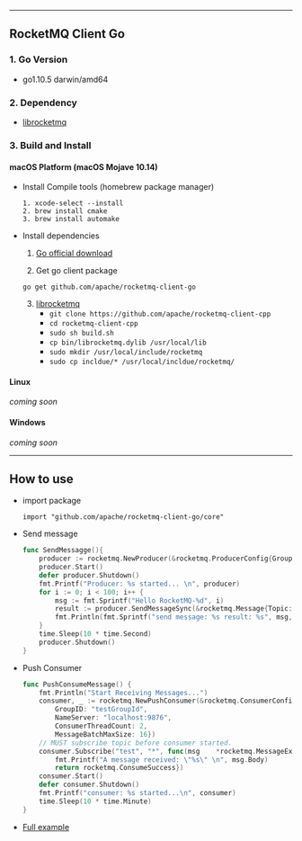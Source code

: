 ----------
## RocketMQ Client Go

### 1. Go Version
* go1.10.5 darwin/amd64


### 2. Dependency
* [librocketmq](https://github.com/apache/rocketmq-client-cpp)	

### 3. Build and Install
#### macOS Platform (macOS Mojave 10.14)
* Install Compile tools (homebrew package manager)
    ```
    1. xcode-select --install
    2. brew install cmake
    3. brew install automake
    ```
* Install dependencies
    1. [Go official download](https://golang.org/dl/)

    2. Get go client package
    ```
    go get github.com/apache/rocketmq-client-go
    ```
    3. [librocketmq](https://github.com/apache/rocketmq-client-cpp)
        - `git clone https://github.com/apache/rocketmq-client-cpp`
        - `cd rocketmq-client-cpp`
        - `sudo sh build.sh` 
        - `cp bin/librocketmq.dylib /usr/local/lib`
        - `sudo mkdir /usr/local/include/rocketmq`
        - `sudo cp incldue/* /usr/local/incldue/rocketmq/`

#### Linux

*coming soon*

#### Windows

*coming soon*

----------
## How to use

- import package
    ```
    import "github.com/apache/rocketmq-client-go/core"
    ```
- Send message
    ```go
    func SendMessagge(){
        producer := rocketmq.NewProducer(&rocketmq.ProducerConfig{GroupID: "testGroup", NameServer: "localhost:9876"})
        producer.Start()
        defer producer.Shutdown()
        fmt.Printf("Producer: %s started... \n", producer)
	    for i := 0; i < 100; i++ {
		    msg := fmt.Sprintf("Hello RocketMQ-%d", i)
		    result := producer.SendMessageSync(&rocketmq.Message{Topic: "test", Body: msg})
		    fmt.Println(fmt.Sprintf("send message: %s result: %s", msg, result))
        }
        time.Sleep(10 * time.Second)
	    producer.Shutdown()
    }
    ```
- Push Consumer
    ```go
    func PushConsumeMessage() {
	    fmt.Println("Start Receiving Messages...")
	    consumer, _ := rocketmq.NewPushConsumer(&rocketmq.ConsumerConfig{
            GroupID: "testGroupId", 
            NameServer: "localhost:9876",
            ConsumerThreadCount: 2, 
            MessageBatchMaxSize: 16})
	    // MUST subscribe topic before consumer started.
	    consumer.Subscribe("test", "*", func(msg    *rocketmq.MessageExt)rocketmq.ConsumeStatus {
		    fmt.Printf("A message received: \"%s\" \n", msg.Body)
		    return rocketmq.ConsumeSuccess})
	    consumer.Start()
	    defer consumer.Shutdown()
	    fmt.Printf("consumer: %s started...\n", consumer)
	    time.Sleep(10 * time.Minute)
    }
    ```
- [Full example](../examples)